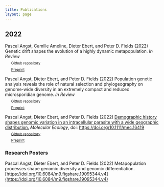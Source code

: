 ```yaml
---
title: Publications
layout: page
---
```


## 2022
Pascal Angst, Camille Ameline, Dieter Ebert, and Peter D. Fields (2022) Genetic drift shapes the evolution of a highly dynamic metapopulation. *In Review*  
&nbsp;&nbsp;&nbsp;&nbsp; <sub>Github repository</sub>  
&nbsp;&nbsp;&nbsp;&nbsp; <sub>[Preprint](https://biorxiv.org/cgi/content/short/2022.07.10.499462v1)</sub>  

Pascal Angst, Dieter Ebert, and Peter D. Fields (2022) Population genetic analysis reveals the role of natural selection and phylogeography on genome-wide diversity in an extremely compact and reduced microsporidian genome. *In Review*  
&nbsp;&nbsp;&nbsp;&nbsp; <sub>Github repository</sub>  
&nbsp;&nbsp;&nbsp;&nbsp; <sub>[Preprint](https://doi.org/10.1101/2022.03.29.486185)</sub>  

Pascal Angst, Dieter Ebert, and Peter D. Fields (2022) [Demographic history shapes genomic variation in an intracellular parasite with a wide geographic distribution.](https://onlinelibrary.wiley.com/share/author/R6IXKIVYHEARJJCUGENR?target=10.1111/mec.16419) *Molecular Ecology*, doi: https://doi.org/10.1111/mec.16419  
&nbsp;&nbsp;&nbsp;&nbsp; <sub>[Github repository](https://github.com/pascalangst/Angst_etal_2022_MolEcol)</sub>  
&nbsp;&nbsp;&nbsp;&nbsp; <sub>[Preprint](https://doi.org/10.1101/2021.11.02.466881)</sub>  

### Research Posters

Pascal Angst, Dieter Ebert, and Peter D. Fields (2022) Metapopulation processes shape genomic diversity and genomic differentiation. [https://doi.org/10.6084/m9.figshare.19095344.v4](https://doi.org/10.6084/m9.figshare.19095344.v4)  
